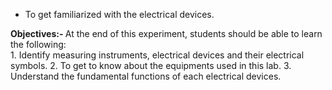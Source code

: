 * To get familiarized with the electrical devices.

<b>Objectives:-  </b> At the end of this experiment, students should be able to learn the following: <br>
       1.	Identify measuring instruments, electrical devices and their electrical symbols.
       2.	To get to know about the equipments used in this lab.
       3.	Understand the fundamental functions of each electrical devices.

